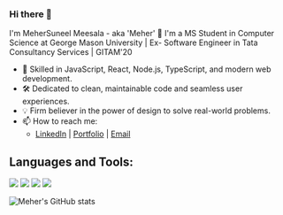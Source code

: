 ### Hi there 👋

I'm MeherSuneel Meesala - aka 'Meher' 👋
I'm a MS Student in Computer Science at George Mason University | Ex- Software Engineer in Tata Consultancy Services | GITAM'20

- 🔭 Skilled in JavaScript, React, Node.js, TypeScript, and modern web development.
- 🛠️ Dedicated to clean, maintainable code and seamless user experiences.
- 💡 Firm believer in the power of design to solve real-world problems.
- 📫 How to reach me: 
   - [LinkedIn](https://www.linkedin.com/in/meher-suneel-meesala/) | [Portfolio](https://suneelmeesalameher.github.io/MeherSuneel/) | [Email](mmeesala@gmu.edu)
      


## Languages and Tools:
![](https://img.shields.io/badge/Code-NodeJs-informational?style=flat&logoColor=white&color=2bbc8a)
![](https://img.shields.io/badge/Code-Python-informational?style=flat&logoColor=white&color=2bbc8a)
![](https://img.shields.io/badge/Code-Java-informational?style=flat&logoColor=white&color=2bbc8a)
![](https://img.shields.io/badge/Platform-Web-informational?style=flat&logoColor=white&color=2bbc8a)

![Meher's GitHub stats](https://github-readme-stats.vercel.app/api?username=suneelmeesalameher&show_icons=true&theme=radical&hide_rank=true)
